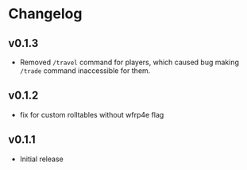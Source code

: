 # Changelog

## v0.1.3
* Removed `/travel` command for players, which caused bug making `/trade` command inaccessible for them.

## v0.1.2
* fix for custom rolltables without wfrp4e flag

## v0.1.1
* Initial release
